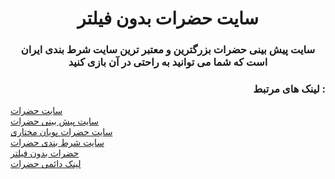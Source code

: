 <h1 align="center">سایت حضرات بدون فیلتر</h1>
<h3 align="center">سایت پیش بینی حضرات بزرگترین و معتبر ترین سایت شرط بندی ایران است که شما می توانید به راحتی در آن بازی کنید</h3>

<h3 align="right">لینک های مرتبط :</h3>
<a href="https://hazarat.co" align="right" rel="dofollow">سایت حضرات</a>
<br/>
<a href="https://hazarat.co" align="right" rel="dofollow">سایت پیش بینی حضرات</a>
<br/>
<a href="https://hazarat.co" align="right" rel="dofollow">سایت حضرات پویان مختاری</a>
<br/>
<a href="https://hazarat.co" align="right" rel="dofollow">سایت شرط بندی حضرات</a>
<br/>
<a href="https://hazarat.co" align="right" rel="dofollow">حضرات بدون فیلتر</a>
<br/>
<a href="https://hazarat.world" align="right">لینک دائمی حضرات</a>


